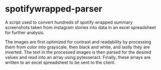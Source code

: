 # spotifywrapped-parser

A script used to convert hundreds of spotify wrapped summary screenshots taken from instagram stories into data in an excel spreadsheet for further analysis. 

The images are first optimized for contrast and readability by processing them from color into grayscale, then black and white, and lastly they are inverted. The text in the processed images is then parsed for the desired values and read into an array using pytesseract. Finally, these arrays are written to an excel spreadsheet to be sent to the client. 